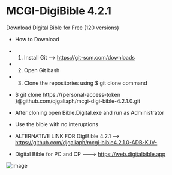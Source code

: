 # MCGI-DigiBible 4.2.1
Download Digital Bible for Free (120 versions)
* How to Download
* 1. Install Git --> https://git-scm.com/downloads
* 2. Open Git bash
* 3. Clone the repositories using  $ git clone command
* $ git clone https://{personal-access-token
}@github.com/djgaliaph/mcgi-digi-bible-4.2.1.0.git
* After cloning open Bible.Digital.exe and run as Administrator  
*  Use the bible with no interuptions

*  ALTERNATIVE LINK FOR DigiBible 4.2.1 --> https://github.com/djgaliaph/mcgi-bible4.2.1.0-ADB-KJV-
*  Digital Bible for PC and CP       ---> https://web.digitalbible.app
  


![image](https://github.com/user-attachments/assets/cd7e57ab-669d-4ef8-ba2a-3ec771b2c140)

